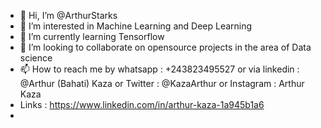- 👋 Hi, I’m @ArthurStarks
- 👀 I’m interested in Machine Learning and Deep Learning 
- 🌱 I’m currently learning Tensorflow 
- 💞️ I’m looking to collaborate on opensource projects in the area of Data science
- 📫 How to reach me by whatsapp : +243823495527 or via linkedin : @Arthur (Bahati) Kaza or Twitter : @KazaArthur or Instagram : Arthur Kaza
- Links : https://www.linkedin.com/in/arthur-kaza-1a945b1a6 
-         

<!---
ArthurStarks/ArthurStarks is a ✨ special ✨ repository because its `README.md` (this file) appears on your GitHub profile.
You can click the Preview link to take a look at your changes.
--->
